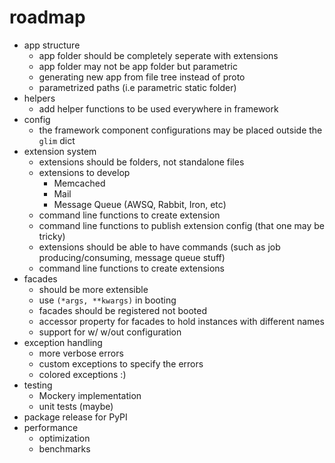 roadmap
=======
- app structure
    + app folder should be completely seperate with extensions
    + app folder may not be app folder but parametric
    + generating new app from file tree instead of proto
    + parametrized paths (i.e parametric static folder)
- helpers
    + add helper functions to be used everywhere in framework
- config
    + the framework component configurations may be placed outside the `glim` dict
- extension system
    + extensions should be folders, not standalone files
    + extensions to develop
        + Memcached
        + Mail
        + Message Queue (AWSQ, Rabbit, Iron, etc)
    + command line functions to create extension
    + command line functions to publish extension config (that one may be tricky)
    + extensions should be able to have commands (such as job producing/consuming, message queue stuff)
    + command line functions to create extensions
- facades
    + should be more extensible
    + use `(*args, **kwargs)` in booting
    + facades should be registered not booted
    + accessor property for facades to hold instances with different names
    + support for w/ w/out configuration
- exception handling
    + more verbose errors
    + custom exceptions to specify the errors
    + colored exceptions :)
- testing
    + Mockery implementation
    + unit tests (maybe)
- package release for PyPI
- performance
    + optimization
    + benchmarks

